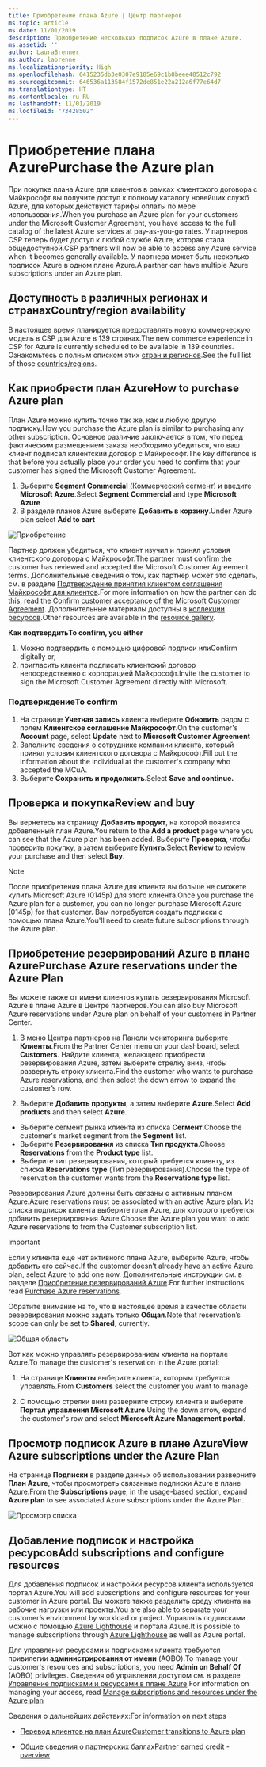 ```yaml
---
title: Приобретение плана Azure | Центр партнеров
ms.topic: article
ms.date: 11/01/2019
description: Приобретение нескольких подписок Azure в плане Azure.
ms.assetid: ''
author: LauraBrenner
ms.author: labrenne
ms.localizationpriority: High
ms.openlocfilehash: 6415235db3e0307e9185e69c1b8beee48512c792
ms.sourcegitcommit: 646536a113584f1572de851e22a212a6f77e64d7
ms.translationtype: HT
ms.contentlocale: ru-RU
ms.lasthandoff: 11/01/2019
ms.locfileid: "73428502"
---
```

# <a name="purchase-the-azure-plan"></a><span data-ttu-id="83a12-103">Приобретение плана Azure</span><span class="sxs-lookup"><span data-stu-id="83a12-103">Purchase the Azure plan</span></span>

<span data-ttu-id="83a12-104">При покупке плана Azure для клиентов в рамках клиентского договора с Майкрософт вы получите доступ к полному каталогу новейших служб Azure, для которых действуют тарифы оплаты по мере использования.</span><span class="sxs-lookup"><span data-stu-id="83a12-104">When you purchase an Azure plan for your customers under the Microsoft Customer Agreement, you have access to the full catalog of the latest Azure services at pay-as-you-go rates.</span></span> <span data-ttu-id="83a12-105">У партнеров CSP теперь будет доступ к любой службе Azure, которая стала общедоступной.</span><span class="sxs-lookup"><span data-stu-id="83a12-105">CSP partners will now be able to access any Azure service when it becomes generally available.</span></span> <span data-ttu-id="83a12-106">У партнера может быть несколько подписок Azure в одном плане Azure.</span><span class="sxs-lookup"><span data-stu-id="83a12-106">A partner can have multiple Azure subscriptions under an Azure plan.</span></span> 

## <a name="countryregion-availability"></a><span data-ttu-id="83a12-107">Доступность в различных регионах и странах</span><span class="sxs-lookup"><span data-stu-id="83a12-107">Country/region availability</span></span>
<span data-ttu-id="83a12-108">В настоящее время планируется предоставлять новую коммерческую модель в CSP для Azure в 139 странах.</span><span class="sxs-lookup"><span data-stu-id="83a12-108">The new commerce experience in CSP for Azure is currently scheduled to be available in 139 countries.</span></span> <span data-ttu-id="83a12-109">Ознакомьтесь с полным списком этих [стран и регионов](https://query.prod.cms.rt.microsoft.com/cms/api/am/binary/RE3QN0x).</span><span class="sxs-lookup"><span data-stu-id="83a12-109">See the full list of those [countries/regions](https://query.prod.cms.rt.microsoft.com/cms/api/am/binary/RE3QN0x).</span></span> 

## <a name="how-to-purchase-azure-plan"></a><span data-ttu-id="83a12-110">Как приобрести план Azure</span><span class="sxs-lookup"><span data-stu-id="83a12-110">How to purchase Azure plan</span></span>

<span data-ttu-id="83a12-111">План Azure можно купить точно так же, как и любую другую подписку.</span><span class="sxs-lookup"><span data-stu-id="83a12-111">How you purchase the Azure plan is similar to purchasing any other subscription.</span></span> <span data-ttu-id="83a12-112">Основное различие заключается в том, что перед фактическим размещением заказа необходимо убедиться, что ваш клиент подписал клиентский договор с Майкрософт.</span><span class="sxs-lookup"><span data-stu-id="83a12-112">The key difference is that before you actually place your order you need to confirm that your customer has signed the Microsoft Customer Agreement.</span></span>

1. <span data-ttu-id="83a12-113">Выберите **Segment Commercial** (Коммерческий сегмент) и введите **Microsoft Azure**.</span><span class="sxs-lookup"><span data-stu-id="83a12-113">Select **Segment Commercial** and type **Microsoft Azure**</span></span> 
2. <span data-ttu-id="83a12-114">В разделе планов Azure выберите **Добавить в корзину**.</span><span class="sxs-lookup"><span data-stu-id="83a12-114">Under Azure plan select **Add to cart**</span></span>

![Приобретение](images/azure/Azurepurchase1.png)

<span data-ttu-id="83a12-116">Партнер должен убедиться, что клиент изучил и принял условия клиентского договора с Майкрософт.</span><span class="sxs-lookup"><span data-stu-id="83a12-116">The partner must confirm the customer has reviewed and accepted the Microsoft Customer Agreement terms.</span></span> <span data-ttu-id="83a12-117">Дополнительные сведения о том, как партнер может это сделать, см. в разделе [Подтверждение принятия клиентом соглашения Майкрософт для клиентов](https://docs.microsoft.com/partner-center/confirm-customer-agreement).</span><span class="sxs-lookup"><span data-stu-id="83a12-117">For more information on how the partner can do this, read the [Confirm customer acceptance of the Microsoft Customer Agreement](https://docs.microsoft.com/partner-center/confirm-customer-agreement).</span></span> <span data-ttu-id="83a12-118">Дополнительные материалы доступны в [коллекции ресурсов](https://partner.microsoft.com/resources/collection/Microsoft-Customer-Agreement-in-the-CSP-program#/).</span><span class="sxs-lookup"><span data-stu-id="83a12-118">Other resources are available in the [resource gallery](https://partner.microsoft.com/resources/collection/Microsoft-Customer-Agreement-in-the-CSP-program#/).</span></span>

<span data-ttu-id="83a12-119">**Как подтвердить**</span><span class="sxs-lookup"><span data-stu-id="83a12-119">**To confirm, you either**</span></span>
1. <span data-ttu-id="83a12-120">Можно подтвердить с помощью цифровой подписи или</span><span class="sxs-lookup"><span data-stu-id="83a12-120">Confirm digitally or,</span></span>
2. <span data-ttu-id="83a12-121">пригласить клиента подписать клиентский договор непосредственно с корпорацией Майкрософт.</span><span class="sxs-lookup"><span data-stu-id="83a12-121">Invite the customer to sign the Microsoft Customer Agreement directly with Microsoft.</span></span> 

### <a name="to-confirm"></a><span data-ttu-id="83a12-122">Подтверждение</span><span class="sxs-lookup"><span data-stu-id="83a12-122">To confirm</span></span> 

1. <span data-ttu-id="83a12-123">На странице **Учетная запись** клиента выберите **Обновить** рядом с полем **Клиентское соглашение Майкрософт**.</span><span class="sxs-lookup"><span data-stu-id="83a12-123">On the customer's **Account** page, select **Update** next to **Microsoft Customer Agreement**</span></span>  
2. <span data-ttu-id="83a12-124">Заполните сведения о сотруднике компании клиента, который принял условия клиентского договора с Майкрософт.</span><span class="sxs-lookup"><span data-stu-id="83a12-124">Fill out the information about the individual at the customer's company who accepted the MCuA.</span></span>
3. <span data-ttu-id="83a12-125">Выберите **Сохранить и продолжить**.</span><span class="sxs-lookup"><span data-stu-id="83a12-125">Select **Save and continue.**</span></span>  

## <a name="review-and-buy"></a><span data-ttu-id="83a12-126">Проверка и покупка</span><span class="sxs-lookup"><span data-stu-id="83a12-126">Review and buy</span></span>

<span data-ttu-id="83a12-127">Вы вернетесь на страницу **Добавить продукт**, на которой появится добавленный план Azure.</span><span class="sxs-lookup"><span data-stu-id="83a12-127">You return to the **Add a product** page where you can see that the Azure plan has been added.</span></span> <span data-ttu-id="83a12-128">Выберите **Проверка**, чтобы проверить покупку, а затем выберите **Купить**.</span><span class="sxs-lookup"><span data-stu-id="83a12-128">Select **Review** to review your purchase and then select **Buy**.</span></span> 

>[!Note]
><span data-ttu-id="83a12-129">После приобретения плана Azure для клиента вы больше не сможете купить Microsoft Azure (0145p) для этого клиента.</span><span class="sxs-lookup"><span data-stu-id="83a12-129">Once you purchase the Azure plan for a customer, you can no longer purchase Microsoft Azure (0145p) for that customer.</span></span> <span data-ttu-id="83a12-130">Вам потребуется создать подписки с помощью плана Azure.</span><span class="sxs-lookup"><span data-stu-id="83a12-130">You'll need to create future subscriptions through the Azure plan.</span></span>

## <a name="purchase-azure-reservations-under-the-azure-plan"></a><span data-ttu-id="83a12-131">Приобретение резервирований Azure в плане Azure</span><span class="sxs-lookup"><span data-stu-id="83a12-131">Purchase Azure reservations under the Azure Plan</span></span> 
  
<span data-ttu-id="83a12-132">Вы можете также от имени клиентов купить резервирования Microsoft Azure в плане Azure в Центре партнеров.</span><span class="sxs-lookup"><span data-stu-id="83a12-132">You can also buy Microsoft Azure reservations under Azure plan on behalf of your customers in Partner Center.</span></span>

1. <span data-ttu-id="83a12-133">В меню Центра партнеров на Панели мониторинга выберите **Клиенты**.</span><span class="sxs-lookup"><span data-stu-id="83a12-133">From the Partner Center menu on your dashboard, select **Customers**.</span></span> <span data-ttu-id="83a12-134">Найдите клиента, желающего приобрести резервирования Azure, затем выберите стрелку вниз, чтобы развернуть строку клиента.</span><span class="sxs-lookup"><span data-stu-id="83a12-134">Find the customer who wants to purchase Azure reservations, and then select the down arrow to expand the customer’s row.</span></span> 

2. <span data-ttu-id="83a12-135">Выберите **Добавить продукты**, а затем выберите **Azure**.</span><span class="sxs-lookup"><span data-stu-id="83a12-135">Select **Add products** and then select **Azure**.</span></span> 
- <span data-ttu-id="83a12-136">Выберите сегмент рынка клиента из списка **Сегмент**.</span><span class="sxs-lookup"><span data-stu-id="83a12-136">Choose the customer's market segment from the **Segment** list.</span></span> 
- <span data-ttu-id="83a12-137">Выберите **Резервирования** из списка **Тип продукта**.</span><span class="sxs-lookup"><span data-stu-id="83a12-137">Choose **Reservations** from the **Product type** list.</span></span> 
- <span data-ttu-id="83a12-138">Выберите тип резервирования, который требуется клиенту, из списка **Reservations type** (Тип резервирования).</span><span class="sxs-lookup"><span data-stu-id="83a12-138">Choose the type of reservation the customer wants from the **Reservations type** list.</span></span> 

<span data-ttu-id="83a12-139">Резервирования Azure должны быть связаны с активным планом Azure.</span><span class="sxs-lookup"><span data-stu-id="83a12-139">Azure reservations must be associated with an active Azure plan.</span></span> <span data-ttu-id="83a12-140">Из списка подписок клиента выберите план Azure, для которого требуется добавить резервирования Azure.</span><span class="sxs-lookup"><span data-stu-id="83a12-140">Choose the Azure plan you want to add Azure reservations to from the Customer subscription list.</span></span> 

>[!Important] 
><span data-ttu-id="83a12-141">Если у клиента еще нет активного плана Azure, выберите Azure, чтобы добавить его сейчас.</span><span class="sxs-lookup"><span data-stu-id="83a12-141">If the customer doesn’t already have an active Azure plan, select Azure to add one now.</span></span> <span data-ttu-id="83a12-142">Дополнительные инструкции см. в разделе [Приобретение резервирований Azure](https://docs.microsoft.com/partner-center/azure-reservations-buying#purchase-azure-reservations).</span><span class="sxs-lookup"><span data-stu-id="83a12-142">For further instructions read [Purchase Azure reservations](https://docs.microsoft.com/partner-center/azure-reservations-buying#purchase-azure-reservations).</span></span>

<span data-ttu-id="83a12-143">Обратите внимание на то, что в настоящее время в качестве области резервирования можно задать только **Общая**.</span><span class="sxs-lookup"><span data-stu-id="83a12-143">Note that reservation’s scope can only be set to **Shared**, currently.</span></span> 

![Общая область](images/azure/addprods1.png)

<span data-ttu-id="83a12-145">Вот как можно управлять резервированием клиента на портале Azure.</span><span class="sxs-lookup"><span data-stu-id="83a12-145">To manage the customer's reservation in the Azure portal:</span></span> 

1. <span data-ttu-id="83a12-146">На странице **Клиенты** выберите клиента, которым требуется управлять.</span><span class="sxs-lookup"><span data-stu-id="83a12-146">From **Customers** select the customer you want to manage.</span></span> 

2. <span data-ttu-id="83a12-147">С помощью стрелки вниз разверните строку клиента и выберите **Портал управления Microsoft Azure**.</span><span class="sxs-lookup"><span data-stu-id="83a12-147">Using the down arrow, expand the customer's row and select **Microsoft Azure Management portal**.</span></span>  
 
## <a name="view-azure-subscriptions-under-the-azure-plan"></a><span data-ttu-id="83a12-148">Просмотр подписок Azure в плане Azure</span><span class="sxs-lookup"><span data-stu-id="83a12-148">View Azure subscriptions under the Azure Plan</span></span> 

<span data-ttu-id="83a12-149">На странице **Подписки** в разделе данных об использовании разверните **План Azure**, чтобы просмотреть связанные подписки Azure в плане Azure.</span><span class="sxs-lookup"><span data-stu-id="83a12-149">From the **Subscriptions** page, in the usage-based section, expand **Azure plan** to see associated Azure subscriptions under the Azure Plan.</span></span>

![Просмотр списка](images/azure/addprods2.png) 


## <a name="add-subscriptions-and-configure-resources"></a><span data-ttu-id="83a12-151">Добавление подписок и настройка ресурсов</span><span class="sxs-lookup"><span data-stu-id="83a12-151">Add subscriptions and configure resources</span></span>

<span data-ttu-id="83a12-152">Для добавления подписок и настройки ресурсов клиента используется портал Azure.</span><span class="sxs-lookup"><span data-stu-id="83a12-152">You will add subscriptions and configure resources for your customer in Azure portal.</span></span> <span data-ttu-id="83a12-153">Вы можете также разделить среду клиента на рабочие нагрузки или проекты.</span><span class="sxs-lookup"><span data-stu-id="83a12-153">You are also able to separate your customer’s environment by workload or project.</span></span> <span data-ttu-id="83a12-154">Управлять подписками можно с помощью [Azure Lighthouse](https://azure.microsoft.com/services/azure-lighthouse/) и портала Azure.</span><span class="sxs-lookup"><span data-stu-id="83a12-154">It is possible to manage subscriptions through [Azure Lighthouse](https://azure.microsoft.com/services/azure-lighthouse/) as well as Azure portal.</span></span> 

<span data-ttu-id="83a12-155">Для управления ресурсами и подписками клиента требуются привилегии **администрирования от имени** (AOBO).</span><span class="sxs-lookup"><span data-stu-id="83a12-155">To manage your customer's resources and subscriptions, you need **Admin on Behalf Of** (AOBO) privileges.</span></span> <span data-ttu-id="83a12-156">Сведения об управлении доступом см. в разделе [Управление подписками и ресурсами в плане Azure](azure-plan-manage.md).</span><span class="sxs-lookup"><span data-stu-id="83a12-156">For information on managing your access, read [Manage subscriptions and resources under the Azure plan](azure-plan-manage.md)</span></span>

<span data-ttu-id="83a12-157">Сведения о дальнейших действиях:</span><span class="sxs-lookup"><span data-stu-id="83a12-157">For information on next steps</span></span>

- [<span data-ttu-id="83a12-158">Перевод клиентов на план Azure</span><span class="sxs-lookup"><span data-stu-id="83a12-158">Customer transitions to Azure plan</span></span>](azure-plan-transition.md)

- [<span data-ttu-id="83a12-159">Общие сведения о партнерских баллах</span><span class="sxs-lookup"><span data-stu-id="83a12-159">Partner earned credit - overview</span></span>](partner-earned-credit.md)







            




    

  













    



    